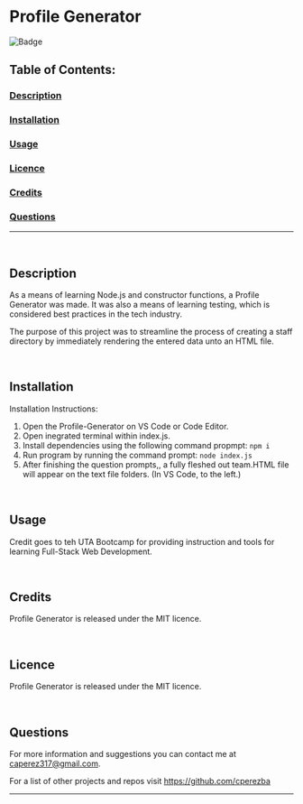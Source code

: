 # Profile Generator
![Badge](https://img.shields.io/badge/licence-MIT-brightgreen)
## Table of Contents:

### [Description](#description-header)

### [Installation](#installation-header)

### [Usage](#usage-header)

### [Licence](#licence-header)

### [Credits](#credits-header)

### [Questions](#questions-header)

---

<br/>

## <a id="description-header"></a> Description

As a means of learning Node.js and constructor functions, a Profile Generator was made. It was also a means of learning testing, which is considered best practices in the tech industry.

The purpose of this project was to streamline the process of creating a staff directory by immediately rendering the entered data unto an HTML file.



<br/>

## <a id="installation-header"></a> Installation

Installation Instructions: 
1. Open the Profile-Generator on VS Code or Code Editor. 
1. Open inegrated terminal within index.js. 
1. Install dependencies using the following command propmpt: ```npm i``` 
1. Run program by running the command prompt: ```node index.js``` 
1. After finishing the question prompts,, a fully fleshed out team.HTML file will appear on the text file folders. (In VS Code, to the left.)


<br/>

## <a id="usage-header"></a> Usage

Credit goes to teh UTA Bootcamp for providing instruction and tools for learning Full-Stack Web Development.



<br/>

## <a id="credits-header"></a> Credits

Profile Generator is released under the MIT licence.


<br/>

## <a id="licence-header"></a> Licence

Profile Generator is released under the MIT licence.



<br/>

## <a id="questions-header"></a> Questions

For more information and suggestions you can contact me at caperez317@gmail.com.

For a list of other projects and repos visit https://github.com/cperezba



---
